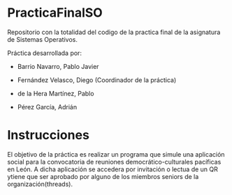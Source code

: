 # PracticaFinalSO

Repositorio con la totalidad del codigo de la practica final de la asignatura de Sistemas Operativos.

Práctica desarrollada por:

  - Barrio Navarro, Pablo Javier
  
  - Fernández Velasco, Diego (Coordinador de la práctica)
  
  - de la Hera Martínez, Pablo 
  
  - Pérez García, Adrián 

# Instrucciones

El objetivo de la práctica es realizar un programa que simule una aplicación social para la convocatoria de reuniones democrático-culturales pacíficas en León. A dicha aplicación se accedera por invitación o lectua de un QR ytiene que ser aprobado por alguno de los miembros seniors de la organización(threads). 
